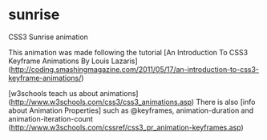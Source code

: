 sunrise
=======

CSS3 Sunrise animation

This animation was made following the tutorial
[An Introduction To CSS3 Keyframe Animations By Louis Lazaris] (http://coding.smashingmagazine.com/2011/05/17/an-introduction-to-css3-keyframe-animations/)

[w3schools teach us about animations] (http://www.w3schools.com/css3/css3_animations.asp)
There is also [info about Animation Properties] such as @keyframes, animation-duration and animation-iteration-count (http://www.w3schools.com/cssref/css3_pr_animation-keyframes.asp)
